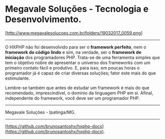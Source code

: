# Megavale Soluções - Tecnologia e Desenvolvimento.

[http://www.megavalesolucoes.com.br/folders/19032017_0059.png]

--------------------------------------------------------------------

O HXPHP não foi desenvolvido para ser o **framework perfeito**, nem o **framework do código lindo** e sim, na verdade, ser o **framework de iniciação** dos programadores PHP. Trata-se de uma ferramenta simples que tem o objetivo nobre de apresentar o universo dos frameworks com um primeiro contato fácil e produtivo. E, para isso, em poucas horas o programador já é capaz de criar diversas soluções; fator este mais do que estimulante.

Lembre-se também que antes de estudar um framework é mais do que recomendado, imprescindível, o domínio da linguagem PHP em si. Afinal, independente do framework, você deve ser um programador PHP.

--------------------------------------------------------------------

Megavale Soluções - Ipatinga/MG.

---------------------------------------------------------------------
[https://github.com/brunosantoshx/hxphp-docs](https://github.com/brunosantoshx/hxphp-docs).